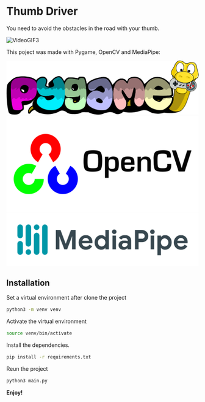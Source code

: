 # Thumb Driver

You need to avoid the obstacles in the road with your thumb. 

![VideoGIF3]()

This poject was made with Pygame, OpenCV and MediaPipe:

![](/static/images/pygame.png)
![](/static/images/opencv.png)
![](/static/images/mediapipe.png)


## Installation

Set a virtual environment after clone the project
```sh
python3 -m venv venv
```

Activate the virtual environment
```sh
source venv/bin/activate
```

Install the dependencies.

```sh
pip install -r requirements.txt
```

Reun the project

```sh
python3 main.py
```


**Enjoy!**

